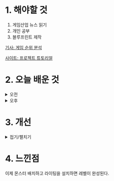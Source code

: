 
# 1. 해야할 것

1. 게임산업 뉴스 읽기 
2. 개인 공부  
3. 블루프린트 제작

[기사: 게임 순위 분석](https://www.gamemeca.com/view.php?gid=1750882)

[사이트: 프로젝트 튜토리얼](https://ue4dcs.com/dcs/tutorials/newproject)

# 2. 오늘 배운 것

<details>
<summary>오전</summary>

## 오늘의 뉴스
### 게임 순위 분석
![image](https://github.com/JM94Ent/TIL-WIL/assets/143363550/b0e8cba6-452d-447c-abc5-72d566bdf5ad)

![image](https://github.com/JM94Ent/TIL-WIL/assets/143363550/09f1590b-9fa4-4b0b-a1c9-d4e6728cecf7)
```
내가 하지 않지만 해봐야할 게임들이 넘쳐난다
젠레스 존 제로는 전투는 확실히 재밌고 독특한 UI때문에 보는 맛이 있다.
퍼스트 디센던트는 루트 슈터 게임 장르로 나왔는데 개인적으로 워프레임을 재밌게 즐겼던만큼
내가 시작하면 재밌게 할 수 있을 것 같다.

그 외 게임들도 이슈가 많이 보이는데 나중에 하나씩 뜯어봐야겠다.
```

■ 시즌 플레이오프 돌입 VCT 퍼시픽, 챔피언스 서울 노린다
시즌 플레이오프에 진출한 한국 팀 DRX와 젠지가 오는 8월 한국에서 열리는 발로란트 챔피언스 서울 진출을 노립니다. 라이엇 게임즈는 발로란트 챔피언스 투어(이하 VCT) 퍼시픽 시즌 플레이오프가 오는 12일(금)부터 14일(일)까지 서울 강남구 삼성동에 위치한 코엑스 신한카드 아티움에서 진행된다고 밝혔습니다.

■ 시프트업 코스피 11일 상장, 성공적인 데뷔
시프트업(대표 김형태)이 11일 코스피(KOSPI, 유가증권시장)에 성공적으로 데뷔했습니다. 공모가 기준 시프트업 시가총액은 3조 4,815억 원으로 국내 상장된 게임사 중 크래프톤, 넷마블, 엔씨소프트에 이은 4위였습니다.

■ 드래곤볼 스파킹! 제로, 펀 엑스포에 체험 부스 마련 
반다이남코 엔터테인먼트 코리아는 신작 2종, '드래곤볼 스파킹! 제로'와 '건담 브레이커4' 체험 부스를 펀 엑스포 2024에 마련한다고 밝혔습니다. 반다이남코 엔터테인먼트 코리아 부스에서는 게임 체험 외에도 설문 조사  참여, 경품 증정 등 다양한 현장 이벤트가 함께 진행됩니다.

■ 넥슨, '클래식' 메이플스토리 선보일까? 
넥슨이 '클래식' 메이플스토리를 서비스할 가능성이 포착됐습니다. '메이플스토리 월드'로 만들어진 유저 모드가 아닌, 넥슨이 직접 제작한 클래식 버전일 가능성입니다. 특허청의 특허정보검색시스템 키프리스를 통해 넥슨이 새로운 상표 '메이플스토리 메모리즈 2005'를 출원한 것으로 10일 확인됐습니다. 상표 이름의 특징을 고려하면 2005년 버전의 메이플스토리일 가능성이 높습니다.

■ 이장주 소장 "게임 질병코드, 게임 죄악시한 이데올로기의 산물" 
콘텐츠 강국을 지향하는 한국 게임산업에 있어 2025년은 그 어느 때보다도 중요한 해가 될 예정입니다. WHO가 게임 이용장애를 질병으로 분류한 국제질병분류(IDC-11)를 한국표준질병사인분류(KDC)에 적용할지 결정해야 하기 때문입니다. 게임산업계는 게임 질병코드가 국내에서 인정될 경우 사회적 인식 변화로 인해 산업 생태계에 악영향이 미칠 것으로 보고 우려하고 있습니다. 일각에서는 2년간 총 8조 8,000억 원의 경제적 손실과 8만 명이 넘는 취업 기회가 줄어들 것으로 예상할 정도입니다. 

■ 카카오 신작 RTS '스톰게이트', 상세 정보 공개 
카카오게임즈는 프로스트 자이언트가 개발하고 자사가 퍼블리싱하는 신작 RTS 스톰게이트가 스팀 얼리 액세스 출시를 앞두고 공식 홈페이지를 통해 게임의 상세 정보를 공개했다고 밝혔습니다. 홈페이지에서는 지금까지의 개발 과정과 향후 로드맵, 게임에 등장하는 종족과 영웅의 정보 등을 확인할 수 있습니다.

■ 허은아의 개혁신당, 게임정책 시동 건다
'허은아'라는 이름이 게임정책에서 나타난 때는 지난 2021년 6월입니다. 당시 국민의힘 소속 국회의원으로서 허은아 의원은 대정부질문에서 문화체육관광부 황희 장관에게 '강제적 셧다운제 폐지'를 주장하며 입장을 물었었습니다. 국민의힘을 탈당하고 개혁신당을 창당한 허은아 당대표는 "e스포츠 토토 추진, 약속 지키겠다", "게임산업 진흥, 잘하는 것을 더 잘하게", "원하는 게임정책, 개혁신당에 제보해주길"이라며 게임 정책에 힘을 내겠다고 말을 전했습니다.

■ 스마일게이트 '로드나인', 모바일 사전 다운로드 시작
스마일게이트는 올클래스 MMORPG '로드나인'(개발사 엔엑스쓰리게임즈)의 모바일 사전 다운로드를 10일(수) 오후 12시부터 시작했다고 밝혔습니다. 지난 8일 시작한 PC 버전의 사전 다운로드는 로드나인 공식 홈페이지를 통해 참여할 수 있습니다.

■ ‘팰월드’, 소니 손잡고 라이선스 회사 설립... “IP 확장 본격화” 
출시 당시 유사성 의견도 있었던 팰월드가 라이선싱 사업을 전개하며 본격적인 외연 확장에 나섭니다. 소니 뮤직 엔터테인먼트, 애니플렉스, 그리고 팰월드의 개발사 포켓페어는 10일 조인트 벤처(JV) 및 주식회사 팰월드 엔터테인먼트 설립에 합의했다고 밝혔습니다.

■ 한국모바일게임협회, 프롬더레드와 인디게임 산업 활성화 MOU 체결
사단법인 한국모바일게임협회(회장 황성익)와 ㈜프롬더레드(대표 서상욱)는 9일 대한민국 인디게임 산업 활성화를 위한 업무협약을 체결했다고 밝혔습니다. 프롬더레드와의 협력을 통해 인디 개발사들의 개발환경 조성과 산업발전에 도움이 될 수 있도록 노력하겠다" 라고 밝혔습니다.
</details>


<details>
<summary>오후</summary>

## 블루프린트 제작
### 몬스터 제작
![image](https://github.com/JM94Ent/TIL-WIL/assets/143363550/cfaeced6-66e1-4a1f-b206-430fb588aecc)

![image](https://github.com/JM94Ent/TIL-WIL/assets/143363550/836eed83-fe2d-4801-88e9-39620cf2a55d)

### 몬스터가 가까이 붙어서 공격하지 않는 문제 해결
![image](https://github.com/JM94Ent/TIL-WIL/assets/143363550/ea53ae4d-a26b-4f21-8cc6-f9a65dbc4e4b)
```
허용가능범위를 150에서 50으로 줄임
```
</details>




# 3. 개선


<details>
<summary>접기/펼치기</summary>


</details>



# 4. 느낀점
이제 몬스터 배치하고 라이팅을 설치하면 레벨이 완성된다.

